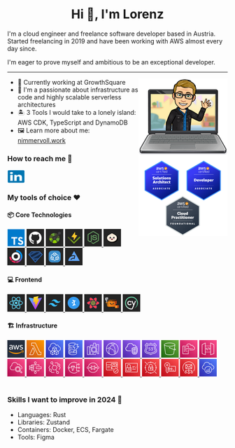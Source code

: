 <h1 align="center">Hi 👋, I'm Lorenz</h1>

I'm a cloud engineer and freelance software developer based in Austria. Started freelancing in 2019 and have been working with AWS almost every day since.

I'm eager to prove myself and ambitious to be an exceptional developer.

---

<img align="right" height="360px" alt="Hi there" src="./img/hi_there.png" />

- 📱 Currently working at GrowthSquare
- 📐 I'm a passionate about infrastructure as code and highly scalable serverless architectures
- 🏝️ 3 Tools I would take to a lonely island: AWS CDK, TypeScript and DynamoDB
- 🖼️ Learn more about me: [nimmervoll.work](https://nimmervoll.work)

<h3 align="left">How to reach me 📮</h3>
<a href="https://www.linkedin.com/in/lorenz-nimmervoll-a728a5193/" target="blank"><img align="center" src="./img/linkedin-original.svg" height="30" width="40" /></a>

<br />

<h3 align="left">My tools of choice ❤️</h3>
<div align="left">
    <h4>📦 Core Technologies</h4>
    <a href="https://www.typescriptlang.org/" target="_blank">
       <img src="https://raw.githubusercontent.com/devicons/devicon/master/icons/typescript/typescript-original.svg" alt="Typescript" width="40" height="40" />
    </a>
    <a href="https://github.com/" target="_blank">
        <img src="./img/github.svg" alt="GitHub" width="40" height="40" />
    </a>
    <a href="https://www.openapis.org/" target="_blank">
        <img src="./img/openapi.svg" alt="OpenApi" width="40" height="40" />
    </a>
    <a href="https://vitest.dev/" target="_blank">
        <img src="./img/vitest.svg" alt="Vitest" width="40" height="40" />
    </a>
    <a href="https://nodejs.org/" target="_blank">
        <img src="./img/node.svg" alt="Node.js" width="40" height="40" />
    </a>
    <a href="https://bun.sh/" target="_blank">
        <img src="./img/bun.svg" alt="Bun" width="40" height="40" />
    </a>
    <a href="https://turbo.build/" target="_blank">
        <img src="./img/turborepo.svg" alt="Turborepo" width="40" height="40" />
    </a>
    <a href="https://zod.dev/" target="_blank">
        <img src="./img/zod.png" alt="Zod" width="40" height="40" />
    </a>
    <a href="https://trpc.io/" target="_blank">
        <img src="./img/trpc.svg" alt="tRPC" width="40" height="40" />
    </a>
    <a href="https://biomejs.dev/" target="_blank">
        <img src="./img/biome.svg" alt="Biome" width="40" height="40" />
    </a>
    <br />
    <h4>💻 Frontend</h4>
    <a href="https://reactjs.org/" target="_blank">
        <img src="./img/react.svg" alt="React" width="40" height="40" />
    </a>
    <a href="https://vitejs.dev/" target="_blank">
        <img src="./img/vite.svg" alt="Vite" width="40" height="40" />
    </a>
    <a href="https://tailwindcss.com/" target="_blank">
        <img src="./img/tailwindcss.svg" alt="TailwindCSS" width="40" height="40" />
    </a>
    <a href="https://mantine.dev/" target="_blank">
        <img src="./img/mantine.svg" alt="Mantine" width="40" height="40" />
    </a>
    <a href="https://tanstack.com/query" target="_blank">
        <img src="./img/react-query.svg" alt="Tanstack Query" width="40" height="40" />
    </a>
    <a href="https://kubb.dev" target="_blank">
        <img src="./img/kubb.svg" alt="Kubb" width="40" height="40" />
    </a>
    <!-- <a href="https://formik.org" target="_blank">
        <img src="./img/formik.svg" alt="Formik" width="40" height="40" />
    </a> -->
    <a href="https://cypress.io" target="_blank">
        <img src="./img/cypress.svg" alt="Cypress" width="40" height="40" />
    </a>
    <br />
    <h4>🏗️ Infrastructure</h4>
    <a href="https://aws.amazon.com" target="_blank">
        <img src="./img/aws.svg" alt="AWS" width="40" height="40" />
    </a>
    <a href="https://aws.amazon.com/lambda" target="_blank">
        <img src="./img/Arch_AWS-Lambda_64.svg" alt="AWS Lambda" width="40" height="40" />
    </a>
    <a href="https://aws.amazon.com/cdk" target="_blank">
        <img src="./img/Arch_AWS-Cloud-Development-Kit_64.svg" alt="AWS Cloud Development Kit" width="40" height="40" />
    </a>
    <a href="https://aws.amazon.com/dynamodb" target="_blank">
        <img src="./img/Arch_Amazon-DynamoDB_64.svg" alt="AWS DynamoDB" width="40" height="40" />
    </a>
   <a href="https://aws.amazon.com/opensearch-service/" target="_blank">
        <img src="./img/Arch_Amazon-OpenSearch-Service_64.svg" alt="AWS Opensearch" width="40" height="40" />
    </a>
    <a href="https://aws.amazon.com/cloudfront" target="_blank">
        <img src="./img/Arch_Amazon-CloudFront_64.svg" alt="AWS Cloudfront" width="40" height="40" />
    </a>
    <a href="https://aws.amazon.com/vpc" target="_blank">
        <img src="./img/Arch_Amazon-Virtual-Private-Cloud_48.svg" alt="AWS VPC" width="40" height="40" />
    </a>
    <a href="https://aws.amazon.com/route53" target="_blank">
        <img src="./img/Arch_Amazon-Route-53_64.svg" alt="AWS Route 53" width="40" height="40" />
    </a>
    <a href="https://aws.amazon.com/s3" target="_blank">
        <img src="./img/Arch_Amazon-Simple-Storage-Service_64.svg" alt="AWS S3" width="40" height="40" />
    </a>
    <a href="https://aws.amazon.com/cloudformation" target="_blank">
        <img src="./img/Arch_AWS-CloudFormation_64.svg" alt="AWS CloudFormation" width="40" height="40" />
    </a>
    <a href="https://aws.amazon.com/api-gateway" target="_blank">
        <img src="./img/Arch_Amazon-API-Gateway_64.svg" alt="AWS API-Gateway " width="40" height="40" />
    </a>
    <a href="https://aws.amazon.com/cloudwatch" target="_blank">
        <img src="./img/Arch_Amazon-CloudWatch_64.svg" alt="AWS Cloudwatch" width="40" height="40" />
    </a>
    <a href="https://aws.amazon.com/step-functions" target="_blank">
        <img src="./img/Arch_AWS-Step-Functions_64.svg" alt="AWS Step Functions" width="40" height="40" />
    </a>
    <a href="https://aws.amazon.com/eventbridge" target="_blank">
        <img src="./img/Arch_Amazon-EventBridge_64.svg" alt="AWS EventBridge" width="40" height="40" />
    </a>
    <a href="https://aws.amazon.com/sns" target="_blank">
        <img src="./img/Arch_Amazon-Simple-Notification-Service_64.svg" alt="AWS Simple Notification Service" width="40" height="40" />
    </a>
    <a href="https://aws.amazon.com/sqs" target="_blank">
        <img src="./img/Arch_Amazon-Simple-Queue-Service_64.svg" alt="AWS Simple Queue Service" width="40" height="40" />
    </a>
    <a href="https://aws.amazon.com/cognito" target="_blank">
        <img src="./img/Arch_Amazon-Cognito_64.svg" alt="AWS Cognito" width="40" height="40" />
    </a>
    <a href="https://aws.amazon.com/iam" target="_blank">
        <img src="./img/Arch_AWS-Identity-and-Access-Management_64.svg" alt="AWS IAM" width="40" height="40" />
    </a>
    <a href="https://aws.amazon.com/secrets-manager" target="_blank">
        <img src="./img/Arch_AWS-Secrets-Manager_64.svg" alt="AWS Secrets Manager" width="40" height="40" />
    </a>
    <a href="https://aws.amazon.com/kms" target="_blank">
        <img src="./img/Arch_AWS-Key-Management-Service_64.svg" alt="AWS Key Management Service" width="40" height="40" />
    </a>
    <a href="https://aws.amazon.com/ses" target="_blank">
        <img src="./img/Arch_Amazon-Simple-Email-Service_64.svg" alt="AWS SES" width="40" height="40" />
    </a>
    <a href="https://aws.amazon.com/xray" target="_blank">
        <img src="./img/Arch_AWS-X-Ray_64.svg" alt="AWS X-Ray" width="40" height="40" />
    </a>
</div>

<br />

<h3 align="left">Skills I want to improve in 2024 🚀</h3>

- Languages: Rust
- Libraries: Zustand
- Containers: Docker, ECS, Fargate
- Tools: Figma
